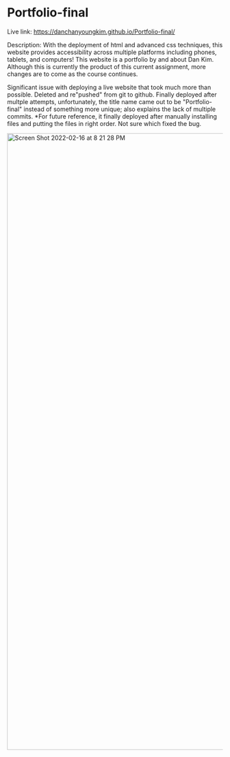 # Portfolio-final
Live link: https://danchanyoungkim.github.io/Portfolio-final/

Description: With the deployment of html and advanced css techniques, this website provides accessibility across multiple platforms including phones, tablets,
and computers! This website is a portfolio by and about Dan Kim. Although this is currently the product of this current assignment, more changes are to come
as the course continues. 

Significant issue with deploying a live website that took much more than possible. Deleted and re"pushed" from git to github. Finally deployed after multple
attempts, unfortunately, the title name came out to be "Portfolio-final" instead of something more unique; also explains the lack of multiple commits.
*For future reference, it finally deployed after manually installing files and putting the files in right order. Not sure which fixed the bug.


<img width="1440" alt="Screen Shot 2022-02-16 at 8 21 28 PM" src="https://user-images.githubusercontent.com/97200280/154386130-6c53223e-9030-4a71-8ec2-d073b1cd3465.png">
